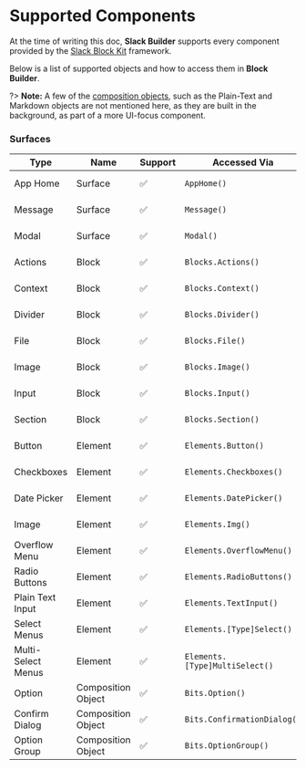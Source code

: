 # Supported Components

At the time of writing this doc, **Slack Builder** supports every component provided by the [Slack Block Kit](https://api.slack.com/block-kit) framework.

Below is a list of supported objects and how to access them in **Block Builder**. 

?> **Note:** A few of the [composition objects](https://api.slack.com/reference/block-kit/composition-objects), such as the Plain-Text and Markdown objects are not mentioned here, as they are built in the background, as part of a more UI-focus component. 

### Surfaces

| **Type**             | **Name**           | **Support**    | **Accessed Via**                  | **Docs**    
|----------------------|--------------------|----------------|-----------------------------------|--------------
| App Home             | Surface            | ✅             | `AppHome()`                       | [View Docs](home.md)
| Message              | Surface            | ✅             | `Message()`                       | [View Docs](home.md)
| Modal                | Surface            | ✅             | `Modal()`                         | [View Docs](home.md)
| Actions              | Block              | ✅             | `Blocks.Actions()`                | [View Docs](home.md)
| Context              | Block              | ✅             | `Blocks.Context()`                | [View Docs](home.md)
| Divider              | Block              | ✅             | `Blocks.Divider()`                | [View Docs](home.md)
| File                 | Block              | ✅             | `Blocks.File()`                   | [View Docs](home.md)
| Image                | Block              | ✅             | `Blocks.Image()`                  | [View Docs](home.md)
| Input                | Block              | ✅             | `Blocks.Input()`                  | [View Docs](home.md)
| Section              | Block              | ✅             | `Blocks.Section()`                | [View Docs](home.md)
| Button               | Element            | ✅️             | `Elements.Button()`               | [View Docs](home.md)
| Checkboxes           | Element            | ✅             | `Elements.Checkboxes()`           | [View Docs](home.md)
| Date Picker          | Element            | ✅             | `Elements.DatePicker()`           | [View Docs](home.md)
| Image                | Element            | ✅             | `Elements.Img()`                  | [View Docs](home.md)
| Overflow Menu        | Element            | ✅             | `Elements.OverflowMenu()`         | [View Docs](home.md)
| Radio Buttons        | Element            | ✅             | `Elements.RadioButtons()`         | [View Docs](home.md)
| Plain Text Input     | Element            | ✅             | `Elements.TextInput()`            | [View Docs](home.md)
| Select Menus         | Element            | ✅             | `Elements.[Type]Select()`         | [View Docs](home.md)
| Multi-Select Menus   | Element            | ✅             | `Elements.[Type]MultiSelect()`    | [View Docs](home.md)
| Option               | Composition Object | ✅             | `Bits.Option()`                   | [View Docs](home.md)
| Confirm Dialog       | Composition Object | ✅             | `Bits.ConfirmationDialog()`       | [View Docs](home.md)
| Option Group         | Composition Object | ✅             | `Bits.OptionGroup()`              | [View Docs](home.md)